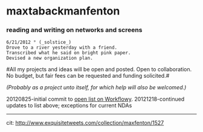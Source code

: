 maxtabackmanfenton
==================

### reading and writing on networks and screens ###

	6/21/2012 ° (_solstice_)	
	Drove to a river yesterday with a friend. 
	Transcribed what he said on bright pink paper. 
	Devised a new organization plan. 

#All my projects and ideas will be open and posted. Open to collaboration. No budget, but fair fees can be requested and funding solicited.#

*(Probably as a project unto itself, for which help will also be welcomed.)*

20120825-initial commit to [open list on Workflowy](https://workflowy.com/shared/448cf138-a0bd-f85b-6b12-5f8cc86587a0/).
20121218-continued updates to list above; exceptions for current NDAs 

--- 
cit: http://www.exquisitetweets.com/collection/maxfenton/1527
